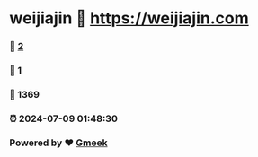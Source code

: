 # weijiajin :link: https://weijiajin.com 
### :page_facing_up: [2](https://weijiajin.com/tag.html) 
### :speech_balloon: 1 
### :hibiscus: 1369 
### :alarm_clock: 2024-07-09 01:48:30 
### Powered by :heart: [Gmeek](https://github.com/Meekdai/Gmeek)
